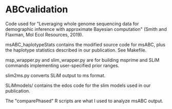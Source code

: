 # ABCvalidation
Code used for "Leveraging whole genome sequencing data for demographic inference with approximate Bayesian computation" (Smith and Flaxman, Mol Ecol Resources, 2019).

msABC_haplotypeStats contains the modified source code for msABC, plus the haplotype statistics described in our publication. See Makefile.

msp_wrapper.py and slim_wrapper.py are for building msprime and SLiM commands implementing user-specified prior ranges. 

slim2ms.py converts SLiM output to ms format.

SLiMmodels/ contains the edos code for the slim models used in our publication.

The "comparePhased" R scripts are what I used to analyze msABC output.





